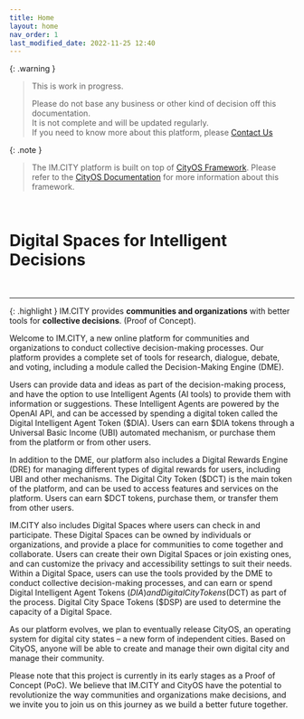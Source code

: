 ```yaml
---
title: Home
layout: home
nav_order: 1
last_modified_date: 2022-11-25 12:40
---
```


{: .warning }
>This is work in progress.
>
>Please do not base any business or other kind of decision off this documentation.   
>It is not complete and will be updated regularly.  
>If you need to know more about this platform, please [Contact Us]

{: .note }
>The IM.CITY platform is built on top of [CityOS Framework].
> Please refer to the [CityOS Documentation] for more information about this framework.

&nbsp;

# Digital Spaces for Intelligent Decisions

&nbsp;


----------------

{: .highlight }
IM.CITY provides **communities and organizations** with better tools for **collective decisions**. (Proof of Concept).


Welcome to IM.CITY, a new online platform for communities and organizations to conduct collective decision-making processes. Our platform provides a complete set of tools for research, dialogue, debate, and voting, including a module called the Decision-Making Engine (DME).

Users can provide data and ideas as part of the decision-making process, and have the option to use Intelligent Agents (AI tools) to provide them with information or suggestions. These Intelligent Agents are powered by the OpenAI API, and can be accessed by spending a digital token called the Digital Intelligent Agent Token ($DIA). Users can earn $DIA tokens through a Universal Basic Income (UBI) automated mechanism, or purchase them from the platform or from other users.

In addition to the DME, our platform also includes a Digital Rewards Engine (DRE) for managing different types of digital rewards for users, including UBI and other mechanisms. The Digital City Token ($DCT) is the main token of the platform, and can be used to access features and services on the platform. Users can earn $DCT tokens, purchase them, or transfer them from other users.

IM.CITY also includes Digital Spaces where users can check in and participate. These Digital Spaces can be owned by individuals or organizations, and provide a place for communities to come together and collaborate. Users can create their own Digital Spaces or join existing ones, and can customize the privacy and accessibility settings to suit their needs. Within a Digital Space, users can use the tools provided by the DME to conduct collective decision-making processes, and can earn or spend Digital Intelligent Agent Tokens ($DIA) and Digital City Tokens ($DCT) as part of the process. Digital City Space Tokens ($DSP) are used to determine the capacity of a Digital Space.

As our platform evolves, we plan to eventually release CityOS, an operating system for digital city states – a new form of independent cities. Based on CityOS, anyone will be able to create and manage their own digital city and manage their community.

Please note that this project is currently in its early stages as a Proof of Concept (PoC). We believe that IM.CITY and CityOS have the potential to revolutionize the way communities and organizations make decisions, and we invite you to join us on this journey as we build a better future together.



[CityOS Framework]: https://cityos.dev "The Operating System for Digital/Virtual Cities"
[CityOS Documentation]: https://cityos.dev "CityOS Documentation"
[Contact Us]: /contact/ "Contact Us"
